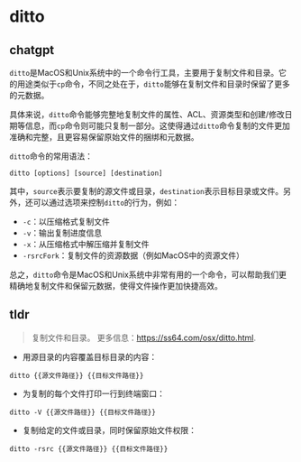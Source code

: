 # ditto 
## chatgpt 
`ditto`是MacOS和Unix系统中的一个命令行工具，主要用于复制文件和目录。它的用途类似于`cp`命令，不同之处在于，`ditto`能够在复制文件和目录时保留了更多的元数据。

具体来说，`ditto`命令能够完整地复制文件的属性、ACL、资源类型和创建/修改日期等信息，而`cp`命令则可能只复制一部分。这使得通过`ditto`命令复制的文件更加准确和完整，且更容易保留原始文件的捆绑和元数据。

`ditto`命令的常用语法：

```
ditto [options] [source] [destination]
```

其中，`source`表示要复制的源文件或目录，`destination`表示目标目录或文件。另外，还可以通过选项来控制`ditto`的行为，例如：

- `-c`：以压缩格式复制文件
- `-v`：输出复制进度信息
- `-x`：从压缩格式中解压缩并复制文件
- `-rsrcFork`：复制文件的资源数据（例如MacOS中的资源文件）

总之，`ditto`命令是MacOS和Unix系统中非常有用的一个命令，可以帮助我们更精确地复制文件和保留元数据，使得文件操作更加快捷高效。 

## tldr 
 
> 复制文件和目录。
> 更多信息：<https://ss64.com/osx/ditto.html>.

- 用源目录的内容覆盖目标目录的内容：

`ditto {{源文件路径}} {{目标文件路径}}`

- 为复制的每个文件打印一行到终端窗口：

`ditto -V {{源文件路径}} {{目标文件路径}}`

- 复制给定的文件或目录，同时保留原始文件权限：

`ditto -rsrc {{源文件路径}} {{目标文件路径}}`
